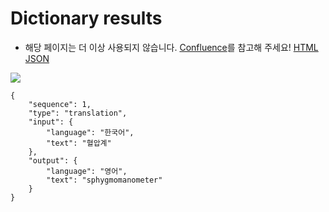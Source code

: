 # Dictionary results
- 해당 페이지는 더 이상 사용되지 않습니다. [Confluence](https://ascentkorea.atlassian.net/wiki/spaces/CJHZ/pages/397606925/Features)를 참고해 주세요!
[HTML](https://ascentkorea-docs.github.io/mobile/features/translation/sample.html) [JSON](https://ascentkorea-docs.github.io/mobile/features/translation/sample.json)

![](../../../.gitbook/assets/translation_1.png)

```
{
    "sequence": 1,
    "type": "translation",
    "input": {
        "language": "한국어",
        "text": "혈압계"
    },
    "output": {
        "language": "영어",
        "text": "sphygmomanometer"
    }
}
```
